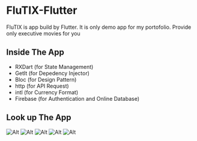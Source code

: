 # FluTIX-Flutter

FluTIX is app build by Flutter. It is only demo app for my portofolio.
Provide only executive movies for you

## Inside The App

  - RXDart (for State Management)
  - GetIt (for Depedency Injector)
  - Bloc (for Design Pattern)
  - http (for API Request)
  - intl (for Currency Format)
  - Firebase (for Authentication and Online Database)

## Look up The App

![Alt](img1.jpg)
![Alt](img2.jpg)
![Alt](img3.jpg)
![Alt](img4.jpg)
![Alt](img5.jpg)

